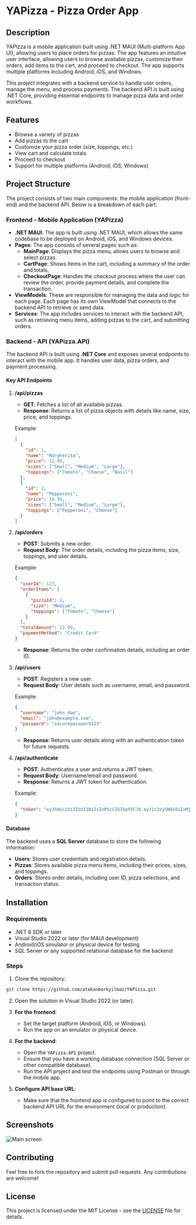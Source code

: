 # YAPizza - Pizza Order App

## Description

YAPizza is a mobile application built using .NET MAUI (Multi-platform App UI), allowing users to place orders for pizzas. The app features an intuitive user interface, allowing users to browse available pizzas, customize their orders, add items to the cart, and proceed to checkout. The app supports multiple platforms including Android, iOS, and Windows.

This project integrates with a backend service to handle user orders, manage the menu, and process payments. The backend API is built using .NET Core, providing essential endpoints to manage pizza data and order workflows.

## Features

- Browse a variety of pizzas
- Add pizzas to the cart
- Customize your pizza order (size, toppings, etc.)
- View cart and calculate totals
- Proceed to checkout
- Support for multiple platforms (Android, iOS, Windows)

## Project Structure

The project consists of two main components: the mobile application (front-end) and the backend API. Below is a breakdown of each part:

### Frontend - Mobile Application (YAPizza)

- **.NET MAUI**: The app is built using .NET MAUI, which allows the same codebase to be deployed on Android, iOS, and Windows devices.
- **Pages**: The app consists of several pages such as:
  - **MainPage**: Displays the pizza menu, allows users to browse and select pizzas.
  - **CartPage**: Shows items in the cart, including a summary of the order and totals.
  - **CheckoutPage**: Handles the checkout process where the user can review the order, provide payment details, and complete the transaction.
- **ViewModels**: These are responsible for managing the data and logic for each page. Each page has its own ViewModel that connects to the backend API to retrieve or send data.
- **Services**: The app includes services to interact with the backend API, such as retrieving menu items, adding pizzas to the cart, and submitting orders.

### Backend - API (YAPizza.API)

The backend API is built using **.NET Core** and exposes several endpoints to interact with the mobile app. It handles user data, pizza orders, and payment processing.

#### Key API Endpoints

1. **/api/pizzas**
   - **GET**: Fetches a list of all available pizzas.
   - **Response**: Returns a list of pizza objects with details like name, size, price, and toppings.

   Example:
   ```json
   [
     {
       "id": 1,
       "name": "Margherita",
       "price": 12.99,
       "sizes": ["Small", "Medium", "Large"],
       "toppings": ["Tomato", "Cheese", "Basil"]
     },
     {
       "id": 2,
       "name": "Pepperoni",
       "price": 14.99,
       "sizes": ["Small", "Medium", "Large"],
       "toppings": ["Pepperoni", "Cheese"]
     }
   ]
   ```

2. **/api/orders**
   - **POST**: Submits a new order.
   - **Request Body**: The order details, including the pizza items, size, toppings, and user details.
   
   Example:
   ```json
   {
     "userId": 123,
     "orderItems": [
       {
         "pizzaId": 1,
         "size": "Medium",
         "toppings": ["Tomato", "Cheese"]
       }
     ],
     "totalAmount": 12.99,
     "paymentMethod": "Credit Card"
   }
   ```
   - **Response**: Returns the order confirmation details, including an order ID.

3. **/api/users**
   - **POST**: Registers a new user.
   - **Request Body**: User details such as username, email, and password.
   
   Example:
   ```json
   {
     "username": "john_doe",
     "email": "john@example.com",
     "password": "securepassword123"
   }
   ```
   - **Response**: Returns user details along with an authentication token for future requests.

4. **/api/authenticate**
   - **POST**: Authenticates a user and returns a JWT token.
   - **Request Body**: Username/email and password.
   - **Response**: Returns a JWT token for authentication.

   Example:
   ```json
   {
     "token": "eyJhbGciOiJIUzI1NiIsInR5cCI6IkpXVCJ9.eyJ1c2VySWQiOiIxMjMiLCJpYXQiOjE2MTg4NzQwMjJ9.bV4MNRIxBl-cc-pghOBFw0I1fQwD_z1g-Eg5CzrwCr0"
   }
   ```

#### Database

The backend uses a **SQL Server** database to store the following information:
- **Users**: Stores user credentials and registration details.
- **Pizzas**: Stores available pizza menu items, including their prices, sizes, and toppings.
- **Orders**: Stores order details, including user ID, pizza selections, and transaction status.

## Installation

### Requirements

- .NET 6 SDK or later
- Visual Studio 2022 or later (for MAUI development)
- Android/iOS simulator or physical device for testing
- SQL Server or any supported relational database for the backend

### Steps

1. Clone the repository:

```bash
git clone https://github.com/atakanberkyilmaz/YAPizza.git
```

2. Open the solution in Visual Studio 2022 (or later).

3. **For the frontend**:
   - Set the target platform (Android, iOS, or Windows).
   - Run the app on an emulator or physical device.

4. **For the backend**:
   - Open the `YAPizza.API` project.
   - Ensure that you have a working database connection (SQL Server or other compatible database).
   - Run the API project and test the endpoints using Postman or through the mobile app.

5. **Configure API base URL**:
   - Make sure that the frontend app is configured to point to the correct backend API URL for the environment (local or production).

## Screenshots

![Main screen](./screenshot.png)

## Contributing

Feel free to fork the repository and submit pull requests. Any contributions are welcome!

## License

This project is licensed under the MIT License - see the [LICENSE](LICENSE) file for details.
